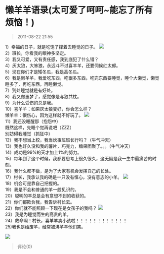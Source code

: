 # 懒羊羊语录(太可爱了呵呵~能忘了所有烦恼！)
> 2011-08-22 21:55


1）幸福的日子，就是吃饱了撑着去睡觉的日子。 [![](https://pan.4a1801.life/d/Onedrive-4A1801/%E4%B8%AA%E4%BA%BA%E5%BB%BA%E7%AB%99/public/Qzone_wyf/Blogs/images/F2CCEE9C.gif)](https://pan.4a1801.life/d/Onedrive-4A1801/%E4%B8%AA%E4%BA%BA%E5%BB%BA%E7%AB%99/public/Qzone_wyf/Blogs/images/F2CCEE9C.gif)  
2）班长，你看我的眼神多坚定。   
3）我又可爱，又有责任感，我到底犯了什么错？   
4）灰太狼，大笨狼，永远斗不过喜羊羊，还要伺候红太郎。   
5）现在你们才是矮冬瓜，我是高冬瓜。   
6）我是懒羊羊，我爱吃东西，吃很多东西，吃完东西要睡觉，睡个大懒觉，懒觉睡多了，再吃东西，再睡懒觉。   
7）到处睡觉就是有好处。   
8）我又做噩梦了，感觉像是与狼共枕。   
9）为什么受伤的总是我。   
10）喜羊羊：如果灰太狼变好，你会怎么样？   
懒羊羊：很伤心，因为这样就不好玩了。 [![](https://pan.4a1801.life/d/Onedrive-4A1801/%E4%B8%AA%E4%BA%BA%E5%BB%BA%E7%AB%99/public/Qzone_wyf/Blogs/images/E8CB73DF.gif)](https://pan.4a1801.life/d/Onedrive-4A1801/%E4%B8%AA%E4%BA%BA%E5%BB%BA%E7%AB%99/public/Qzone_wyf/Blogs/images/E8CB73DF.gif)  
11）我还没睡醒那（抱怨中）   
既然这样，先睡个觉再说吧（ZZZ）   
别妨碍我睡觉（抓狂中）   
12）我不想当上校，我当炊事班班长行吗？（牛气冲天）   
13）我也好久没和我的薯片，巧克力，糖果团聚了。。。（牛气冲天）   
14）成功是99%的天才加上1%的努力。   
15）每年到了这个时候，我都要思考上很久很久，这无疑是我一生中最痛苦的时刻。   
16）我什么都不做，是为了大家有机会发挥自己的长处。   
17）村长，我承认我的确是一只没有恒心，没有意志的小羊。 [![](https://pan.4a1801.life/d/Onedrive-4A1801/%E4%B8%AA%E4%BA%BA%E5%BB%BA%E7%AB%99/public/Qzone_wyf/Blogs/images/3A5DB170.gif)](https://pan.4a1801.life/d/Onedrive-4A1801/%E4%B8%AA%E4%BA%BA%E5%BB%BA%E7%AB%99/public/Qzone_wyf/Blogs/images/3A5DB170.gif)  
18）机会可是靠自己把握的。   
19）我是不会和普通的羊一般见识的。   
20）聪明的羊总是会有意想不到的收获的。   
21）你们都欺负我，我告诉村长去。   
22）你们就不能照顾一下现在是女孩子的我吗？ [![](https://pan.4a1801.life/d/Onedrive-4A1801/%E4%B8%AA%E4%BA%BA%E5%BB%BA%E7%AB%99/public/Qzone_wyf/Blogs/images/27269BE8.gif)](https://pan.4a1801.life/d/Onedrive-4A1801/%E4%B8%AA%E4%BA%BA%E5%BB%BA%E7%AB%99/public/Qzone_wyf/Blogs/images/27269BE8.gif)  
23）我是为睡觉而生的高贵的羊。   
24）救命啊！村长，喜羊羊卖小孩啦！！！！！！！！！！！！   
25)我也是给废羊，经常被沸羊羊他们笑。   
  
  
[![](https://pan.4a1801.life/d/Onedrive-4A1801/%E4%B8%AA%E4%BA%BA%E5%BB%BA%E7%AB%99/public/Qzone_wyf/Blogs/images/3C030E39.gif)](https://pan.4a1801.life/d/Onedrive-4A1801/%E4%B8%AA%E4%BA%BA%E5%BB%BA%E7%AB%99/public/Qzone_wyf/Blogs/images/3C030E39.gif)
> 评论(0)

